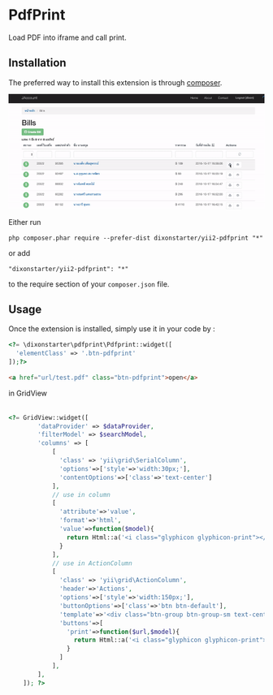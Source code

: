 
PdfPrint
========
Load PDF into iframe and call print.

Installation
------------

The preferred way to install this extension is through [composer](http://getcomposer.org/download/).

![ezgif.com-video-to-gif.gif](ezgif.com-video-to-gif.gif)

Either run

```
php composer.phar require --prefer-dist dixonstarter/yii2-pdfprint "*"
```

or add

```
"dixonstarter/yii2-pdfprint": "*"
```

to the require section of your `composer.json` file.


Usage
-----

Once the extension is installed, simply use it in your code by  :

```php
<?= \dixonstarter\pdfprint\Pdfprint::widget([
  'elementClass' => '.btn-pdfprint'
]);?>
```

```html
<a href="url/test.pdf" class="btn-pdfprint">open</a>
```

in GridView

```php

<?= GridView::widget([
        'dataProvider' => $dataProvider,
        'filterModel' => $searchModel,
        'columns' => [
            [
              'class' => 'yii\grid\SerialColumn',
              'options'=>['style'=>'width:30px;'],
              'contentOptions'=>['class'=>'text-center']
            ],
            // use in column
            [
              'attribute'=>'value',
              'format'=>'html',
              'value'=>function($model){
                return Html::a('<i class="glyphicon glyphicon-print"></i>',['pdf/url'],['class'=>'btn-pdfprint btn btn-default','data-pjax'=>'0']);
              }
            ],
            // use in ActionColumn
            [
              'class' => 'yii\grid\ActionColumn',
              'header'=>'Actions',
              'options'=>['style'=>'width:150px;'],
              'buttonOptions'=>['class'=>'btn btn-default'],
              'template'=>'<div class="btn-group btn-group-sm text-center" role="group">{print} {view} {update} {delete} </div>',
              'buttons'=>[
                'print'=>function($url,$model){
                  return Html::a('<i class="glyphicon glyphicon-print"></i>',['pdf/url'],['class'=>'btn-pdfprint btn btn-default','data-pjax'=>'0']);
                }
              ]
            ],
        ],
    ]); ?>
```
